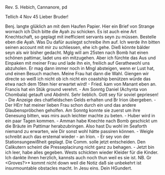 Rev. S. Hebich, Cannanore, pd

 Tellich 4 Nov 45
Lieber Bruder!

Benj. langte glüklich an mit dem Haufen Papier. Hier ein Brief von Strange wornach ich Dich bitte die Ayah zu schicken. Es ist auch eine Art Knechtschaft, so geplagt mit inefficient servants seyn zu müssen. Bestelle eben die Ayah. Was Du dafür auslegst schreibe ihm auf. Ich werde ihn bitten seinen account mit mir zu schliessen, ehe ich gehe. Dieß könnte bälder seyn als wir bisher gedacht. Mglg will am 25sten nach Bomb hat einen schönen pattimar, ladet uns ein mitzugehen. Aber ich fürchte das Aus und Einpaken mit meiner Frau und lade ihn ein, freilich auf Gerathewohl uns abzuholen. Er mag dann immer noch in Mngl absteigen, wenn er Lust hat, und einen Besuch machen. Meine Frau hat dann die Wahl. Giengen wir directe so weiß ich nicht ob ich nicht ein coastship benützen würde das etwa nach dem 15ten hier erwartet wird! - Fried. kam von Manant eben an. Francis hat ein Stük ground verehrt. - Am Sonntg Daniel (Achynta von Chombala) getauft und Abdmhl. Sehr lieblich. Gott sey für soviel gepriesen! - Die Anzeige des chatfieldschen Gelds erhalten und Br Irion übergeben. - Der HErr hat meiner lieben Frau schon durch ein und das andere Glaubenspröbchen geholfen. Am Sonntg konnte sie zuerst um ihre Genesung bitten, was mirs auch leichter machte zu beten. - Huber wird in ein paar Tagen kommen. - Amman habe Knechte nach Bomb geschickt um die Bräute im Pattimar herabzubringen. Also hast Du wohl im Seaforth niemand zu erwarten, wie Dir sonst wohl hätte passiren können. - Weigle schreibt auch das erstemal wieder - an Irion. - Er sey von der Stationsungewißheit geplagt. Die Comm. solle jetzt entscheiden. 
Den Calikutern scheint die Presseplacirung nicht ganz zu behagen. - Jetzt bin ich leer, habe alles gegeben. Wests schickten wieder Kleider für die Kinder. Ich dankte ihnen herzlich, kannsts auch noch thun weil es sie ist. NB. Gr <Groves?>* kommt nicht down weil die Notiz daß sie unbekehrt ist insurmountable obstacles macht.
 In Jesu eins.
 Dein HGundert.

